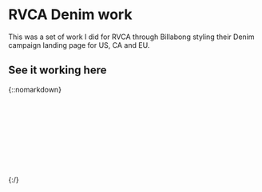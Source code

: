 # RVCA Denim work

This was a set of work I did for RVCA through Billabong styling their Denim campaign landing page for US, CA and EU.

## See it working here
{::nomarkdown}
<iframe style="border:none;width:100%;height:vh"></iframe>
{:/}
